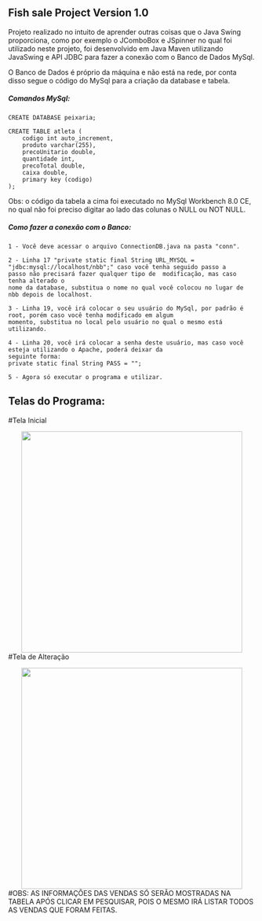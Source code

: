 ## Fish sale Project Version 1.0
 
Projeto realizado no intuito de aprender outras coisas que o Java Swing proporciona, como por exemplo o JComboBox e JSpinner no qual foi utilizado neste projeto, foi desenvolvido em Java Maven utilizando JavaSwing e API JDBC para fazer a conexão com o Banco de Dados MySql.

O Banco de Dados é próprio da máquina e não está na rede, por conta disso segue o código do MySql para a criação da database e tabela.

##### Comandos MySql:
    CREATE DATABASE peixaria;

    CREATE TABLE atleta (
        codigo int auto_increment,
        produto varchar(255),
        precoUnitario double,
        quantidade int,
        precoTotal double,
        caixa double,
        primary key (codigo)
    );

Obs: o código da tabela a cima foi executado no MySql Workbench 8.0 CE, no qual não foi preciso digitar ao lado das colunas o NULL ou NOT NULL.

##### Como fazer a conexão com o Banco:
    1 - Você deve acessar o arquivo ConnectionDB.java na pasta "conn".
    
    2 - Linha 17 "private static final String URL_MYSQL = "jdbc:mysql://localhost/nbb";" caso você tenha seguido passo a
    passo não precisará fazer qualquer tipo de  modificação, mas caso tenha alterado o
    nome da database, substitua o nome no qual você colocou no lugar de nbb depois de localhost.
    
    3 - Linha 19, você irá colocar o seu usuário do MySql, por padrão é root, porém caso você tenha modificado em algum
    momento, substitua no local pelo usuário no qual o mesmo está utilizando.
    
    4 - Linha 20, você irá colocar a senha deste usuário, mas caso você esteja utilizando o Apache, poderá deixar da
    seguinte forma:
    private static final String PASS = "";
    
    5 - Agora só executar o programa e utilizar.

## Telas do Programa:

#Tela Inicial
<div align="center">
<img src="https://github.com/gustavocarmomendes/Fish-sale-Project/assets/112448190/da057660-58e8-4cc5-afff-a9241a29155b" width="450px" />
</div

#Tela de Alteração
<div align="center">
<img src="https://github.com/gustavocarmomendes/Fish-sale-Project/assets/112448190/a7c8c5d0-921e-4484-8fe2-3abb32f3c8c5" width="450px" />
</div

#OBS:
AS INFORMAÇÕES DAS VENDAS SÓ SERÃO MOSTRADAS NA TABELA APÓS CLICAR EM PESQUISAR, POIS O MESMO IRÁ LISTAR TODOS AS VENDAS QUE FORAM FEITAS.
